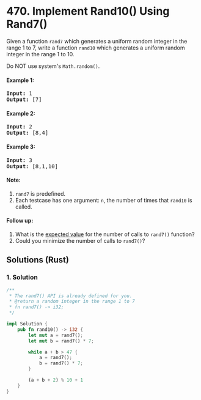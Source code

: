 # 470. Implement Rand10() Using Rand7()
Given a function ```rand7``` which generates a uniform random integer in the range 1 to 7, write a function ```rand10``` which generates a uniform random integer in the range 1 to 10.

Do NOT use system's ```Math.random()```.

#### Example 1:
<pre>
<strong>Input:</strong> 1
<strong>Output:</strong> [7]
</pre>

#### Example 2:
<pre>
<strong>Input:</strong> 2
<strong>Output:</strong> [8,4]
</pre>

#### Example 3:
<pre>
<strong>Input:</strong> 3
<strong>Output:</strong> [8,1,10]
</pre>

#### Note:
1. ```rand7``` is predefined.
2. Each testcase has one argument: ```n```, the number of times that ```rand10``` is called.

#### Follow up:
1. What is the [expected value](https://en.wikipedia.org/wiki/Expected_value) for the number of calls to ```rand7()``` function?
2. Could you minimize the number of calls to ```rand7()```?

## Solutions (Rust)

### 1. Solution
```Rust
/** 
 * The rand7() API is already defined for you.
 * @return a random integer in the range 1 to 7
 * fn rand7() -> i32;
 */

impl Solution {
    pub fn rand10() -> i32 {
        let mut a = rand7();
        let mut b = rand7() * 7;

        while a + b > 47 {
            a = rand7();
            b = rand7() * 7;
        }

        (a + b + 2) % 10 + 1
    }
}
```
